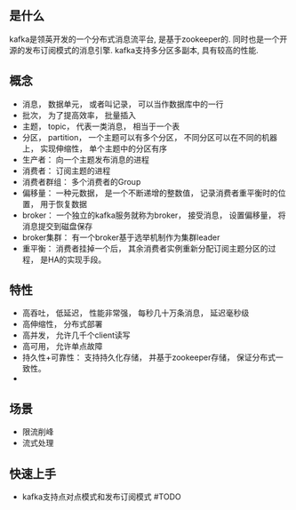 ## 是什么
kafka是领英开发的一个分布式消息流平台, 是基于zookeeper的. 同时也是一个开源的发布订阅模式的消息引擎.
kafka支持多分区多副本, 具有较高的性能.
## 概念
- 消息， 数据单元， 或者叫记录， 可以当作数据库中的一行
- 批次， 为了提高效率， 批量插入
- 主题， topic， 代表一类消息， 相当于一个表
- 分区， partition， 一个主题可以有多个分区， 不同分区可以在不同的机器上， 实现伸缩性， 单个主题中的分区有序
- 生产者： 向一个主题发布消息的进程
- 消费者： 订阅主题的进程
- 消费者群组： 多个消费者的Group
- 偏移量： 一种元数据， 是一个不断递增的整数值， 记录消费者重平衡时的位置， 用于恢复数据
- broker： 一个独立的kafka服务就称为broker， 接受消息， 设置偏移量， 将消息提交到磁盘保存
- broker集群： 有一个broker基于选举机制作为集群leader
- 重平衡： 消费者挂掉一个后， 其余消费者实例重新分配订阅主题分区的过程， 是HA的实现手段。
## 特性
- 高吞吐， 低延迟， 性能非常强， 每秒几十万条消息， 延迟毫秒级
- 高伸缩性， 分布式部署
- 高并发， 允许几千个client读写
- 高可用， 允许单点故障
- 持久性+可靠性： 支持持久化存储， 并基于zookeeper存储， 保证分布式一致性。
- 

## 场景
- 限流削峰
- 流式处理
## 快速上手
- kafka支持点对点模式和发布订阅模式
#TODO